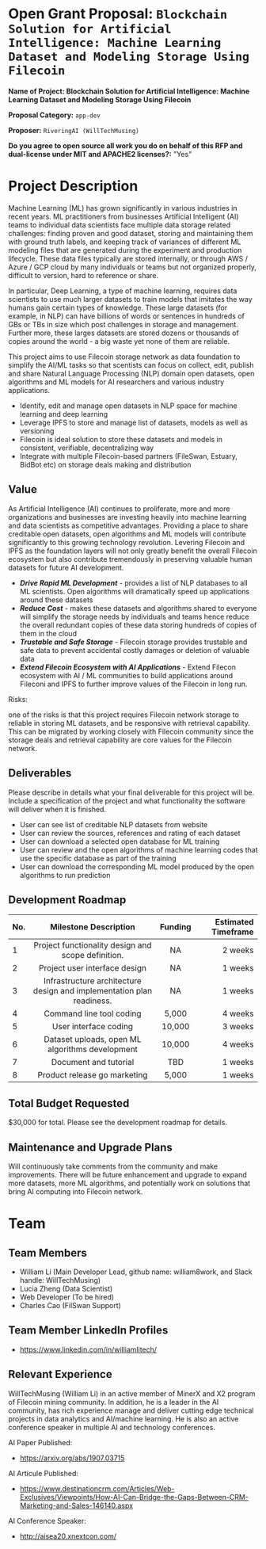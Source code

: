 
# Open Grant Proposal: `Blockchain Solution for Artificial Intelligence: Machine Learning Dataset and Modeling Storage Using Filecoin`

**Name of Project: Blockchain Solution for Artificial Intelligence: Machine Learning Dataset and Modeling Storage Using Filecoin**

**Proposal Category:** `app-dev`

**Proposer:** `RiveringAI (WillTechMusing)`

**Do you agree to open source all work you do on behalf of this RFP and dual-license under MIT and APACHE2 licenses?:** "Yes"


# Project Description

Machine Learning (ML) has grown significantly in various industries in recent years. ML practitioners from businesses Artificial Intelligent (AI) teams to individual data scientists face multiple data storage related challenges: finding proven and good dataset, storing and maintaining them with ground truth labels, and keeping track of variances of different ML modeling files that are generated during the experiment and production lifecycle. These data files typically are stored internally, or through AWS / Azure / GCP cloud by many individuals or teams but not organized properly, difficult to version, hard to reference or share. 

In particular, Deep Learning, a type of machine learning, requires data scientists to use much larger datasets to train models that imitates the way humans gain certain types of knowledge. These large datasets (for example, in NLP) can have billions of words or sentences in hundreds of GBs or TBs in size which post challenges in storage and management. Further more, these larges datasets are stored dozens or thousands of copies around the world - a big waste yet none of them are reliable.

This project aims to use Filecoin storage network as data foundation to simplify the AI/ML tasks so that scentists can focus on collect, edit, publish and share Natural Language Processing (NLP) domain open datasets, open algorithms and ML models for AI researchers and various industry applications. 

- Identify, edit and manage open datasets in NLP space for machine learning and deep learning
- Leverage IPFS to store and manage list of datasets, models as well as versioning
- Filecoin is ideal solution to store these datasets and models in consistent, verifiable, decentralizing way
- Integrate with multiple Filecoin-based partners (FileSwan, Estuary, BidBot etc) on storage deals making and distribution



## Value

As Artificial Intelligence (AI) continues to proliferate, more and more organizations and businesses are investing heavily into machine learning and data scientists as competitive advantages. Providing a place to share creditable open datasets, open algorithms and ML models will contribute significantly to this growing technology revolution. Levering Filecoin and IPFS as the foundation layers will not only greatly benefit the overall Filecoin ecosystem but also contribute tremendously in preserving valuable human datasets for future AI development.
- ***Drive Rapid ML Development*** - provides a list of NLP databases to all ML scientists. Open algorithms will dramatically speed up applications around these datasets
- ***Reduce Cost*** - makes these datasets and algorithms shared to everyone will simplify the storage needs by individuals and teams hence reduce the overall redundant copies of these data storing hundreds of copies of them in the cloud
- ***Trustable and Safe Storage*** - Filecoin storage provides trustable and safe data to prevent accidental costly damages or deletion of valuable data
- ***Extend Filecoin Ecosystem with AI Applications*** - Extend Filecon ecosystem with AI / ML communities to build applications around Fileconi and IPFS to further improve values of the Filecoin in long run.


Risks:

one of the risks is that this project requires Filecoin network storage to reliable in storing ML datasets, and be responsive with retrieval capability. This can be migrated by working closely with Filecoin community since the storage deals and retrieval capability are core values for the Filecoin network.



## Deliverables

Please describe in details what your final deliverable for this project will be. Include a specification of the project and what functionality the software will deliver when it is finished.

* User can see list of creditable NLP datasets from website
* User can review the sources, references and rating of each dataset
* User can download a selected open database for ML training
* User can review and the open algorithms of machine learning codes that use the specific database as part of the training 
* User can download the corresponding ML model produced by the open algorithms to run prediction



## Development Roadmap

|No. |Milestone Description                                                | Funding|Estimated Timeframe|
|----|:-------------------------------------------------------------------:|:------:|------------------:|
|1   |Project functionality design and scope definition.                   |NA      | 2 weeks           |
|2   |Project user interface design                                        |NA      | 1 weeks           |
|3   |Infrastructure architecture design and implementation plan readiness.|NA      | 1 weeks           |
|4   |Command line tool coding                                             |5,000   | 4 weeks           |
|5   |User interface coding                                                |10,000  | 3 weeks           |
|6   |Dataset uploads, open ML algorithms development                      |10,000  | 4 weeks           |
|7   |Document and tutorial                                                |TBD     | 1 weeks           |
|8   |Product release go marketing                                         | 5,000  | 1 weeks           |



## Total Budget Requested

$30,000 for total. Please see the development roadmap for details.



## Maintenance and Upgrade Plans

Will continuously take comments from the community and make improvements. There will be future enhancement and upgrade to expand more datasets, more ML algorithms, and potentially work on solutions that bring AI computing into Filecoin network.



# Team

## Team Members

- William Li (Main Developer Lead, github name: william8work, and Slack handle: WillTechMusing)
- Lucia Zheng (Data Scientist)
- Web Developer (To be hired) 
- Charles Cao (FilSwan Support)


## Team Member LinkedIn Profiles

- https://www.linkedin.com/in/williamlitech/


## Relevant Experience

WillTechMusing (William Li) in an active member of MinerX and X2 program of Filecoin mining community. In addition, he is a leader in the AI community, has rich experience manage and deliver cutting edge technical projects in data analytics and AI/machine learning. He is also an active conference speaker in multiple AI and technology conferences.

AI Paper Published:
- https://arxiv.org/abs/1907.03715

AI Articule Published:
- https://www.destinationcrm.com/Articles/Web-Exclusives/Viewpoints/How-AI-Can-Bridge-the-Gaps-Between-CRM-Marketing-and-Sales-146140.aspx

AI Conference Speaker:
- http://aisea20.xnextcon.com/
